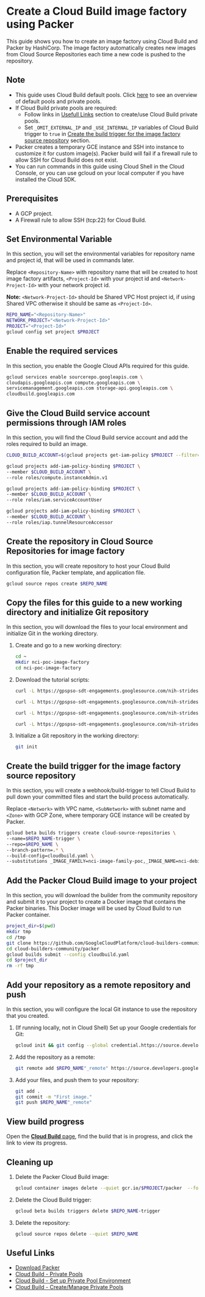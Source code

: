 # Create a Cloud Build image factory using Packer

This guide shows you how to create an image factory using Cloud Build and Packer by HashiCorp. The image factory automatically creates new images from Cloud Source Repositories each time a new code is pushed to the repository.

## Note

* This guide uses Cloud Build default pools. Click [here](https://cloud.google.com/build/docs/private-pools/private-pools-overview#overview_of_default_pools_and_private_pools) to see an overview of default pools and private pools.
* If Cloud Build private pools are required:
  * Follow links in [Usefull Links](#useful-links) section to create/use Cloud Build private pools.
  * Set `_OMIT_EXTERNAL_IP` and `_USE_INTERNAL_IP` variables of Cloud Build trigger to `true` in [Create the build trigger for the image factory source repository](#create-the-build-trigger-for-the-image-factory-source-repository) section.
* Packer creates a temporary GCE instance and SSH into instance to customize it for custom image(s). Packer build will fail if a firewall rule to allow SSH for Cloud Build does not exist.
* You can run commands in this guide using Cloud Shell in the Cloud Console, or you can use gcloud on your local computer if you have installed the Cloud SDK.

## Prerequisites

* A GCP project.
* A Firewall rule to allow SSH (tcp:22) for Cloud Build.

## Set Environmental Variable

In this section, you will set the environmental variables for repository name and project id, that will be used in commands later.

Replace `<Repository-Name>` with repository name that will be created to host image factory artifacts, `<Project-Id>` with your project id and `<Network-Project-Id>` with your network project id.

**Note:** `<Network-Project-Id>` should be Shared VPC Host project id, if using Shared VPC otherwise it should be same as `<Project-Id>`.

```bash
REPO_NAME="<Repository-Name>"
NETWORK_PROJECT="<Network-Project-Id>"
PROJECT="<Project-Id>"
gcloud config set project $PROJECT
```

## Enable the required services

In this section, you enable the Google Cloud APIs required for this guide.

```bash
gcloud services enable sourcerepo.googleapis.com \
cloudapis.googleapis.com compute.googleapis.com \
servicemanagement.googleapis.com storage-api.googleapis.com \
cloudbuild.googleapis.com
```

## Give the Cloud Build service account permissions through IAM roles

In this section, you will find the Cloud Build service account and add the roles required to build an image.

```bash
CLOUD_BUILD_ACCOUNT=$(gcloud projects get-iam-policy $PROJECT --filter="(bindings.role:roles/cloudbuild.builds.builder)"  --flatten="bindings[].members" --format="value(bindings.members[])")

gcloud projects add-iam-policy-binding $PROJECT \
--member $CLOUD_BUILD_ACCOUNT \
--role roles/compute.instanceAdmin.v1

gcloud projects add-iam-policy-binding $PROJECT \
--member $CLOUD_BUILD_ACCOUNT \
--role roles/iam.serviceAccountUser

gcloud projects add-iam-policy-binding $PROJECT \
--member $CLOUD_BUILD_ACCOUNT \
--role roles/iap.tunnelResourceAccessor
```

## Create the repository in Cloud Source Repositories for image factory

In this section, you will create repository to host your Cloud Build configuration file, Packer template, and application file.

```bash
gcloud source repos create $REPO_NAME
```

## Copy the files for this guide to a new working directory and initialize Git repository

In this section, you will download the files to your local environment and initialize Git in the working directory.

1. Create and go to a new working directory:

    ```bash
    cd ~
    mkdir nci-poc-image-factory
    cd nci-poc-image-factory
    ```

2. Download the tutorial scripts:

    ```bash
    curl -L https://gpspso-sdt-engagements.googlesource.com/nih-strides/nci-cd-poc/+/refs/heads/master/packer/cloudbuild.yaml >cloudbuild.yaml

    curl -L https://gpspso-sdt-engagements.googlesource.com/nih-strides/nci-cd-poc/+/refs/heads/master/packer/main.pkr.hcl >main.pkr.hcl

    curl -L https://gpspso-sdt-engagements.googlesource.com/nih-strides/nci-cd-poc/+/refs/heads/master/packer/variables.pkr.hcl >variables.pkr.hcl

    curl -L https://gpspso-sdt-engagements.googlesource.com/nih-strides/nci-cd-poc/+/refs/heads/master/packer/index.html >index.html
    ```

3. Initialize a Git repository in the working directory:

    ```bash
    git init
    ```

## Create the build trigger for the image factory source repository

In this section, you will create a webhook/build-trigger to tell Cloud Build to pull down your committed files and start the build process automatically.

Replace `<Network>` with VPC name, `<SubNetwork>` with subnet name and `<Zone>` with GCP Zone, where temporary GCE instance will be created by Packer.

```bash
gcloud beta builds triggers create cloud-source-repositories \
--name=$REPO_NAME-trigger \
--repo=$REPO_NAME \
--branch-pattern=.* \
--build-config=cloudbuild.yaml \
--substitutions _IMAGE_FAMILY=nci-image-family-poc,_IMAGE_NAME=nci-debian-poc-image,_NETWORK_PROJECT_ID=$NETWORK_PROJECT,_NETWORK=<Network>,_SUBNETWORK=<SubNetwork>,_ZONE=<Zone>,_PROJECT_ID=$PROJECT,_SOURCE_IMAGE_FAMILY=debian-10,_SSH_USER=packer,_OMIT_EXTERNAL_IP=false,_USE_INTERNAL_IP=false
```

## Add the Packer Cloud Build image to your project

In this section, you will download the builder from the community repository and submit it to your project to create a Docker image that contains the Packer binaries. This Docker image will be used by Cloud Build to run Packer container.

```bash
project_dir=$(pwd)
mkdir tmp
cd /tmp
git clone https://github.com/GoogleCloudPlatform/cloud-builders-community.git
cd cloud-builders-community/packer
gcloud builds submit --config cloudbuild.yaml
cd $project_dir
rm -rf tmp
```

## Add your repository as a remote repository and push

In this section, you will configure the local Git instance to use the repository that you created.

1. (If running locally, not in Cloud Shell) Set up your Google credentials for Git:

    ```bash
    gcloud init && git config --global credential.https://source.developers.google.com.helper gcloud.sh
    ```

2. Add the repository as a remote:

    ```bash
    git remote add $REPO_NAME"_remote" https://source.developers.google.com/p/$PROJECT/r/$REPO_NAME
    ```

3. Add your files, and push them to your repository:

    ```bash
    git add .
    git commit -m "First image."
    git push $REPO_NAME"_remote"
    ```

## View build progress

Open the [**Cloud Build** page](https://console.cloud.google.com/cloud-build), find the build that is in progress, and click the link to view its progress.

## Cleaning up

1. Delete the Packer Cloud Build image:

    ```bash
    gcloud container images delete --quiet gcr.io/$PROJECT/packer  --force-delete-tags
    ```

2. Delete the Cloud Build trigger:

    ```bash
    gcloud beta builds triggers delete $REPO_NAME-trigger
    ```

3. Delete the repository:

    ```bash
    gcloud source repos delete --quiet $REPO_NAME
    ```

## Useful Links

* [Download Packer](https://www.packer.io/downloads)
* [Cloud Build - Private Pools](https://cloud.google.com/build/docs/private-pools/private-pools-overview)
* [Cloud Build - Set up Private Pool Environment](https://cloud.google.com/build/docs/private-pools/set-up-private-pool-environment)
* [Cloud Build - Create/Manage Private Pools](https://cloud.google.com/build/docs/private-pools/create-manage-private-pools)
